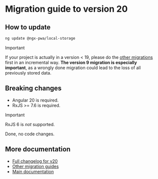 # Migration guide to version 20

## How to update

```bash
ng update @ngx-pwa/local-storage
```

> [!IMPORTANT]
> If your project is actually in a version < 19, please do the [other migrations](../MIGRATION.md) first in an incremental way. **The version 9 migration is especially important**, as a wrongly done migration could lead to the loss of all previously stored data.

## Breaking changes

- Angular 20 is required.
- RxJS >= 7.6 is required.

> [!IMPORTANT]
> RxJS 6 is *not* supported.

Done, no code changes.

## More documentation

- [Full changelog for v20](../CHANGELOG.md)
- [Other migration guides](../MIGRATION.md)
- [Main documentation](../README.md)
